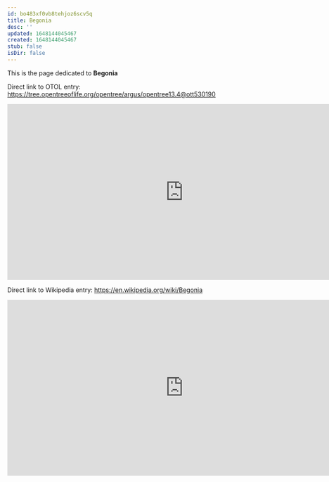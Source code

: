 ```yaml
---
id: bo483xf0vb8tehjoz6scv5q
title: Begonia
desc: ''
updated: 1648144045467
created: 1648144045467
stub: false
isDir: false
---
```

This is the page dedicated to **Begonia**


Direct link to OTOL entry: https://tree.opentreeoflife.org/opentree/argus/opentree13.4@ott530190



<html>
    <body>
    <iframe src="https://tree.opentreeoflife.org/opentree/argus/opentree13.4@ott530190"
    width="800" height="400" frameborder="0" allowfullscreen> </iframe>
    </body>
</html>
    


Direct link to Wikipedia entry: https://en.wikipedia.org/wiki/Begonia



<html>
    <body>
    <iframe src="https://en.wikipedia.org/wiki/Begonia"
    width="800" height="400" frameborder="0" allowfullscreen> </iframe>
    </body>
</html>
    
